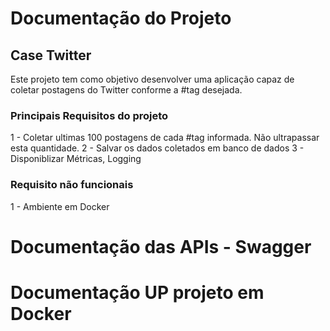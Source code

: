 # Documentação do Projeto
## Case Twitter
Este projeto tem como objetivo desenvolver uma aplicação capaz de coletar postagens do Twitter conforme a #tag desejada.
### Principais Requisitos do projeto
1 - Coletar ultimas 100 postagens de cada #tag informada. Não ultrapassar esta quantidade.
2 - Salvar os dados coletados em banco de dados
3 - Disponiblizar Métricas, Logging
### Requisito não funcionais
1 - Ambiente em Docker


# Documentação das APIs - Swagger
# Documentação UP projeto em Docker
